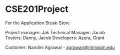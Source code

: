 # CSE201Project
For the Application Steak-Store

Project manager: Jak 
Technical Manager: Jacob  
Testers: Danny, Jacob
Developers: Azura, Grant


Customer: Nandini Agrawal - agrawan@mimaioh.edu
